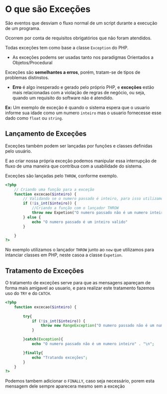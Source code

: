 # O que são Exceções

São eventos que desviam o fluxo normal de um script durante a execução de um programa.

Ocorrem por conta de requisitos obrigatórios que não foram atendidos.

Todas exceções tem como base a classe ``Exception`` do PHP.

* As exceções podems ser usadas tanto nos paradigmas Orientados a Objetos/Procedural

Exceções são **semelhantes a erros**, porém, tratam-se de tipos de problemas distinstos.

* **Erro** é algo inesperado e gerado pelo próprio PHP, e **exceções** estão mais relacionadas com a violação de regras de negócio, ou seja, quando um requisito do software não é atendido.

**Ex:** Um exemplo de exceção é quando o sistema espera que o usuario informe sua idade como um numero ``inteiro`` mas o usuario fornecesse esse dado como ``float`` ou ``string``.

## Lançamento de Exceções

Exceções também podem ser lançadas por funções e classes definidas pelo usuário.

E ao criar nossa própria exceção podemos manipular essa interrupção de fluxo de uma maneira que contribua com a usabilidade do sistema.

Exceções são lançadas pelo ``THROW``, conforme exemplo.

```php
<?php
    // Criando uma função para a exceção
    function excecao($inteiro) {
        // Validando se o numero passado é inteiro, para isso utilizamos a função "is_int", neste caso queremos saber se o numero NÃO é inteiro, então combinamos a função com o operador "!"
        if (!is_int($inteiro)) {
            //Criando a função com o lançador THROW
            throw new Expetion("O numero passado não é um numero inteiro");
        } else {
            echo "O numero passado é um inteiro valido"
        }

    }
?>
```

No exemplo utilizamos o lançador ``THROW`` junto ao ``new`` que utilizamos para intanciar classes em PHP, neste casoa a classe ``Expetion``.

## Tratamento de Exceções

O tratamento de exceções serve para que as mensagens apareçam de forma mais amigavel ao usuario, e para realizar este tratamento fazemos uso do ``TRY`` e do ``CATCH``.

```php
<?php
    function excecao($inteiro) {
       
        try{
            if (!is_int($inteiro)) {
                throw new RangeException("O numero passado não é um numero inteiro");
            }

        }catch(Exception){
            echo "O numero passado não é um numero inteiro" . "\n";

        }finally{
            echo "Tratando exceções";
        }
    }
?>
```

Podemos tambem adicionar o ``FINALLY``, caso seja necessário, porem esta mensagem dele sempre aparecera mesmo sem a exceção